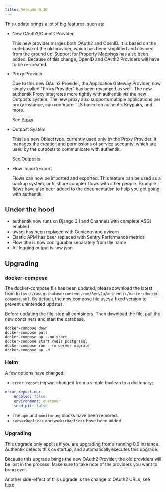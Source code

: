 ```yaml
---
title: Release 0.10
---
```


This update brings a lot of big features, such as:

-   New OAuth2/OpenID Provider

    This new provider merges both OAuth2 and OpenID. It is based on the codebase of the old provider, which has been simplified and cleaned from the ground up. Support for Property Mappings has also been added. Because of this change, OpenID and OAuth2 Providers will have to be re-created.

-   Proxy Provider

    Due to this new OAuth2 Provider, the Application Gateway Provider, now simply called "Proxy Provider" has been revamped as well. The new authentik Proxy integrates more tightly with authentik via the new Outposts system. The new proxy also supports multiple applications per proxy instance, can configure TLS based on authentik Keypairs, and more.

    See [Proxy](../providers/proxy.md)

-   Outpost System

    This is a new Object type, currently used only by the Proxy Provider. It manages the creation and permissions of service accounts, which are used by the outposts to communicate with authentik.

    See [Outposts](../outposts/outposts.md)

-   Flow Import/Export

    Flows can now be imported and exported. This feature can be used as a backup system, or to share complex flows with other people. Example flows have also been added to the documentation to help you get going with authentik.

## Under the hood

-   authentik now runs on Django 3.1 and Channels with complete ASGI enabled
-   uwsgi has been replaced with Gunicorn and uvicorn
-   Elastic APM has been replaced with Sentry Performance metrics
-   Flow title is now configurable separately from the name
-   All logging output is now json

## Upgrading

### docker-compose

The docker-compose file has been updated, please download the latest from `https://raw.githubusercontent.com/BeryJu/authentik/master/docker-compose.yml`.
By default, the new compose file uses a fixed version to prevent unintended updates.

Before updating the file, stop all containers. Then download the file, pull the new containers and start the database.

```
docker-compose down
docker-compose pull
docker-compose up --no-start
docker-compose start redis postgrseql
docker-compose run --rm server migrate
docker-compose up -d
```

### Helm

A few options have changed:

-   `error_reporting` was changed from a simple boolean to a dictionary:

```yaml
error_reporting:
    enabled: false
    environment: customer
    send_pii: false
```

-   The `apm` and `monitoring` blocks have been removed.
-   `serverReplicas` and `workerReplicas` have been added

### Upgrading

This upgrade only applies if you are upgrading from a running 0.9 instance. Authentik detects this on startup, and automatically executes this upgrade.

Because this upgrade brings the new OAuth2 Provider, the old providers will be lost in the process. Make sure to take note of the providers you want to bring over.

Another side-effect of this upgrade is the change of OAuth2 URLs, see [here](../providers/oauth2.md).
